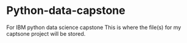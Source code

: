 # Python-data-capstone
For IBM python data science capstone
This is where the file(s) for my captsone project will be stored.
